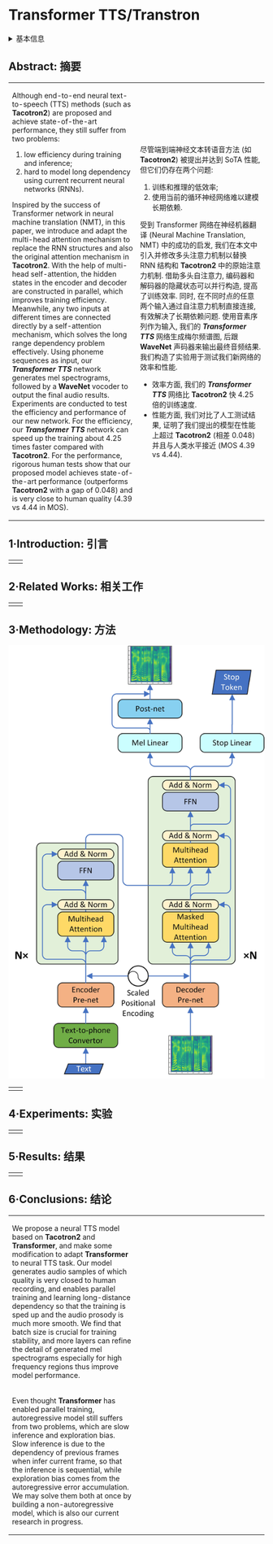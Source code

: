 # Transformer TTS/Transtron

<details>
<summary>基本信息</summary>

- 标题: "Neural Speech Synthesis with Transformer Network"
- 作者:
  - 01 Naihan Li
  - 02 Shujie Liu (刘树杰)
  - 03 Yanqing Liu
  - 04 Sheng Zhao (赵胜)
  - 05 Ming Liu
- 链接:
  - [ArXiv](https://arxiv.org/abs/1809.08895)
  - [Publication](https://doi.org/10.1609/aaai.v33i01.33016706)
  - [Github]()
  - [Demo]()
- 文件:
  - [ArXiv](_PDF/1809.08895v3__TransformerTTS__Neural_Speech_Synthesis_with_Transformer_Network.pdf)
  - [Publication](_PDF/1809.08895p0__TransformerTTS__AAAI2019.pdf)

</details>

## Abstract: 摘要

<table><tr><td width="50%">

Although end-to-end neural text-to-speech (TTS) methods (such as **Tacotron2**) are proposed and achieve state-of-the-art performance, they still suffer from two problems:
1. low efficiency during training and inference;
2. hard to model long dependency using current recurrent neural networks (RNNs).

Inspired by the success of Transformer network in neural machine translation (NMT), in this paper, we introduce and adapt the multi-head attention mechanism to replace the RNN structures and also the original attention mechanism in **Tacotron2**.
With the help of multi-head self-attention, the hidden states in the encoder and decoder are constructed in parallel, which improves training efficiency.
Meanwhile, any two inputs at different times are connected directly by a self-attention mechanism, which solves the long range dependency problem effectively.
Using phoneme sequences as input, our ***Transformer TTS*** network generates mel spectrograms, followed by a **WaveNet** vocoder to output the final audio results.
Experiments are conducted to test the efficiency and performance of our new network.
For the efficiency, our ***Transformer TTS*** network can speed up the training about 4.25 times faster compared with **Tacotron2**.
For the performance, rigorous human tests show that our proposed model achieves state-of-the-art performance (outperforms **Tacotron2** with a gap of 0.048) and is very close to human quality (4.39 vs 4.44 in MOS).

</td><td>

尽管端到端神经文本转语音方法 (如 **Tacotron2**) 被提出并达到 SoTA 性能, 但它们仍存在两个问题:
1. 训练和推理的低效率;
2. 使用当前的循环神经网络难以建模长期依赖.

受到 Transformer 网络在神经机器翻译 (Neural Machine Translation, NMT) 中的成功的启发, 我们在本文中引入并修改多头注意力机制以替换 RNN 结构和 **Tacotron2** 中的原始注意力机制.
借助多头自注意力, 编码器和解码器的隐藏状态可以并行构造, 提高了训练效率.
同时, 在不同时点的任意两个输入通过自注意力机制直接连接, 有效解决了长期依赖问题.
使用音素序列作为输入, 我们的 ***Transformer TTS*** 网络生成梅尔频谱图, 后跟 **WaveNet** 声码器来输出最终音频结果.
我们构造了实验用于测试我们新网络的效率和性能.
- 效率方面, 我们的 ***Transformer TTS*** 网络比 **Tacotron2** 快 4.25 倍的训练速度.
- 性能方面, 我们对比了人工测试结果, 证明了我们提出的模型在性能上超过 **Tacotron2** (相差 0.048) 并且与人类水平接近 (MOS 4.39 vs 4.44).

</td></tr></table>

## 1·Introduction: 引言

<table><tr><td width="50%">

</td></tr></table>

## 2·Related Works: 相关工作

<table><tr><td width="50%">

</td></tr></table>

## 3·Methodology: 方法

![](Images/2018.09.19_TransformerTTS_Fig.03.jpg)

<table><tr><td width="50%">

</td></tr></table>

## 4·Experiments: 实验

<table><tr><td width="50%">

</td></tr></table>

## 5·Results: 结果

<table><tr><td width="50%">

</td></tr></table>

## 6·Conclusions: 结论

<table><tr><td width="50%">

We propose a neural TTS model based on **Tacotron2** and **Transformer**, and make some modification to adapt **Transformer** to neural TTS task.
Our model generates audio samples of which quality is very closed to human recording, and enables parallel training and learning long-distance dependency so that the training is sped up and the audio prosody is much more smooth.
We find that batch size is crucial for training stability, and more layers can refine the detail of generated mel spectrograms especially for high frequency regions thus improve model performance.

</td><td>

</td></tr>
<tr><td>

Even thought **Transformer** has enabled parallel training, autoregressive model still suffers from two problems, which are slow inference and exploration bias.
Slow inference is due to the dependency of previous frames when infer current frame, so that the inference is sequential, while exploration bias comes from the autoregressive error accumulation.
We may solve them both at once by building a non-autoregressive model, which is also our current research in progress.

</td><td>

</td></tr></table>
